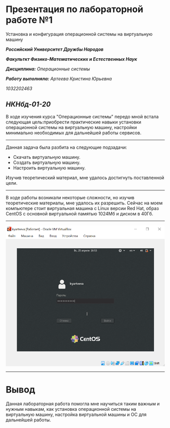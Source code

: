 
# Презентация по лабораторной работе №1
Установка и конфигурация операционной системы на виртуальную машину

***Российский Университет Дружбы Народов***

***Факульткт Физико-Математических и Естественных Наук***

 ***Дисциплина:*** *Операционные системы*

 ***Работу выполняла:*** *Артеева Кристина Юрьевна*

 *1032202463*

 *НКНбд-01-20*
 ---

В ходе изучения курса "Операционные системы" передо мной встала следующая цель:приобрести практические навыки установки операционной системы на виртуальную машину, настройки минимально необходимых для
дальнейшей работы сервисов.

 ---
 Данная задача была разбита на следующие подзадачи:
- Скачать виртуальную машину.
- Создать виртуальную машину.
- Настроить виртуальную машину.

 Изучив теоретический материал, мне удалось достигнуть поставленной цели.

 ---

 В ходе работы возникали некоторые сложности, но изучив теоретические материалы, мне удалось их разрешить.
 Сейчас на моем компьютере стоит виртуальная машина с Linux версии Red Hat, образ CentOS c основной виртуальной памятью 1024Мб и диском в 40Гб.

 ---

 ![Функционирующая виртуальная машина](screens/1.20.png)

 ---

 # Вывод
 Данная лабораторная работа помогла мне научиться таким важным и нужным навыкам, как установка операционной системы на виртуальную машину, настройка виртуальной машины и ОС для дальнейшей работы.
